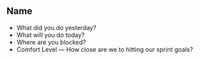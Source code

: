   
## Name
 - What did you do yesterday?
 - What will you do today?
 - Where are you blocked?
 - Comfort Level — How close are we to hitting our sprint goals?
